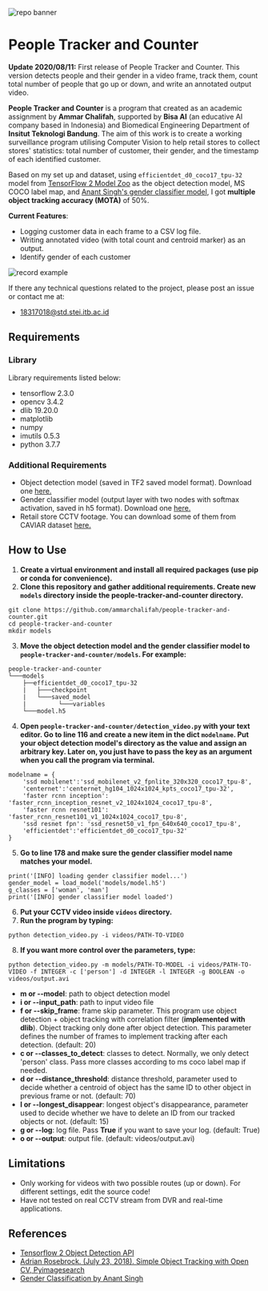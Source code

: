 ![repo banner](https://github.com/ammarchalifah/people-tracker-and-counter/blob/master/asset/banner2.jpg)
# People Tracker and Counter
**Update 2020/08/11:** First release of People Tracker and Counter. This version detects people and their gender in a video frame, track them, count total number of people that go up or down, and write an annotated output video. <br>

**People Tracker and Counter** is a program that created as an academic assignment by **Ammar Chalifah**, supported by **Bisa AI** (an educative AI company based in Indonesia) and 
Biomedical Engineering Department of **Insitut Teknologi Bandung**. The aim of this work is to create a working surveillance program utilising Computer Vision to help
retail stores to collect stores' statistics: total number of customer, their gender, and the timestamp of each identified customer. 

Based on my set up and dataset, using `efficientdet_d0_coco17_tpu-32` model from [TensorFlow 2 Model Zoo](https://github.com/tensorflow/models/blob/master/research/object_detection/g3doc/tf2_detection_zoo.md) as the
object detection model, MS COCO label map, and [Anant Singh's gender classifier model](https://github.com/anantSinghCross/gender-classification), I got **multiple object
tracking accuracy (MOTA)** of 50%.

**Current Features**:
- Logging customer data in each frame to a CSV log file.
- Writing annotated video (with total count and centroid marker) as an output.
- Identify gender of each customer

![record example](https://github.com/ammarchalifah/people-tracker-and-counter/blob/master/asset/cctvresult.gif)

If there any technical questions related to the project, please post an issue or contact me at:
- 18317018@std.stei.itb.ac.id

## Requirements
### Library
Library requirements listed below:
- tensorflow 2.3.0
- opencv 3.4.2
- dlib 19.20.0
- matplotlib
- numpy
- imutils 0.5.3
- python 3.7.7
### Additional Requirements
- Object detection model (saved in TF2 saved model format). Download one [here.](https://github.com/tensorflow/models/blob/master/research/object_detection/g3doc/tf2_detection_zoo.md)
- Gender classifier model (output layer with two nodes with softmax activation, saved in h5 format). Download one [here.](https://github.com/anantSinghCross/gender-classification)
- Retail store CCTV footage. You can download some of them from CAVIAR dataset [here.](http://homepages.inf.ed.ac.uk/rbf/CAVIARDATA1/)

## How to Use
1. **Create a virtual environment and install all required packages (use pip or conda for convenience).**
2. **Clone this repository and gather additional requirements. Create new `models` directory inside the **people-tracker-and-counter** directory.**
```
git clone https://github.com/ammarchalifah/people-tracker-and-counter.git
cd people-tracker-and-counter
mkdir models
```
3. **Move the object detection model and the gender classifier model to `people-tracker-and-counter/models`. For example:**
```
people-tracker-and-counter
└───models
    ├──efficientdet_d0_coco17_tpu-32
    |   ├───checkpoint
    |   └───saved_model
    |         └───variables
    └───model.h5
```
4. **Open `people-tracker-and-counter/detection_video.py` with your text editor. Go to **line 116** and create a new item in the dict `modelname`. Put your object
detection model's directory as the value and assign an arbitrary key. Later on, you just have to pass the key as an argument when you call the program via terminal.**
```
modelname = {
    'ssd mobilenet':'ssd_mobilenet_v2_fpnlite_320x320_coco17_tpu-8',
    'centernet':'centernet_hg104_1024x1024_kpts_coco17_tpu-32',
    'faster rcnn inception': 'faster_rcnn_inception_resnet_v2_1024x1024_coco17_tpu-8',
    'faster rcnn resnet101': 'faster_rcnn_resnet101_v1_1024x1024_coco17_tpu-8',
    'ssd resnet fpn': 'ssd_resnet50_v1_fpn_640x640_coco17_tpu-8',
    'efficientdet':'efficientdet_d0_coco17_tpu-32'
}
```
5. **Go to **line 178** and make sure the gender classifier model name matches your model.**
```
print('[INFO] loading gender classifier model...')
gender_model = load_model('models/model.h5')
g_classes = ['woman', 'man']
print('[INFO] gender classifier model loaded')
```
6. **Put your CCTV video inside `videos` directory.**
7. **Run the program by typing:**
```
python detection_video.py -i videos/PATH-TO-VIDEO
```
8. **If you want more control over the parameters, type:**
```
python detection_video.py -m models/PATH-TO-MODEL -i videos/PATH-TO-VIDEO -f INTEGER -c ['person'] -d INTEGER -l INTEGER -g BOOLEAN -o videos/output.avi
```
  - **m or --model**: path to object detection model
  - **i or --input_path**: path to input video file
  - **f or --skip_frame**: frame skip parameter. This program use object detection + object tracking with correlation filter (**implemented with dlib**). 
  Object tracking only done after object detection. This parameter defines the number of frames to implement tracking after each detection. (default: 20)
  - **c or --classes_to_detect**: classes to detect. Normally, we only detect 'person' class. Pass more classes according to ms coco label map if needed.
  - **d or --distance_threshold**: distance threshold, parameter used to decide whether a centroid of object has the same ID to other object in previous frame or not. (default: 70)
  - **l or --longest_disappear**: longest object's disappearance, parameter used to decide whether we have to delete an ID from our tracked objects or not. (default: 15)
  - **g or --log**: log file. Pass **True** if you want to save your log. (default: True)
  - **o or --output**: output file. (default: videos/output.avi)
## Limitations
- Only working for videos with two possible routes (up or down). For different settings, edit the source code!
- Have not tested on real CCTV stream from DVR and real-time applications.
## References
- [Tensorflow 2 Object Detection API](https://github.com/tensorflow/models)
- [Adrian Rosebrock. (July 23, 2018). Simple Object Tracking with Open CV, Pyimagesearch](https://www.pyimagesearch.com/2018/07/23/simple-object-tracking-with-opencv/)
- [Gender Classification by Anant Singh](https://github.com/anantSinghCross/gender-classification)
 
